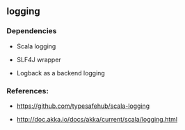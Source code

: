 ## logging

### Dependencies 

- Scala logging

- SLF4J wrapper

- Logback as a backend logging


### References:

- https://github.com/typesafehub/scala-logging

- http://doc.akka.io/docs/akka/current/scala/logging.html
